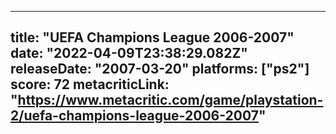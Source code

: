 
---
title: "UEFA Champions League 2006-2007"
date: "2022-04-09T23:38:29.082Z"
releaseDate: "2007-03-20"
platforms: ["ps2"]
score: 72
metacriticLink: "https://www.metacritic.com/game/playstation-2/uefa-champions-league-2006-2007"
---
